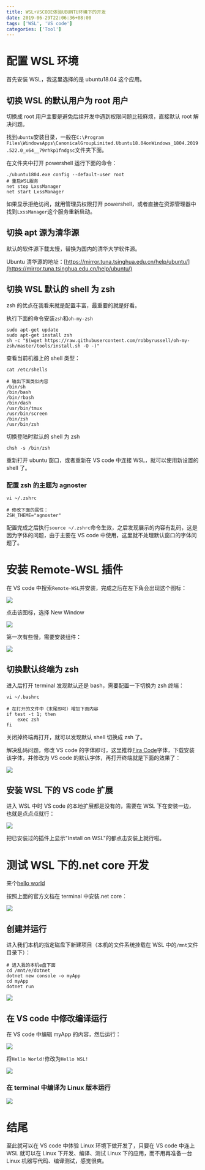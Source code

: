 ```yaml
---
title: WSL+VSCODE体验UBUNTU环境下的开发
date: 2019-06-29T22:06:36+08:00
tags: ['WSL', 'VS code']
categories: ['Tool']
---
```


# 配置 WSL 环境

首先安装 WSL，我这里选择的是 ubuntu18.04 这个应用。

## 切换 WSL 的默认用户为 root 用户

切换成 root 用户主要是避免后续开发中遇到权限问题比较麻烦，直接默认 root 解决问题。

找到`ubuntu`安装目录，一般在`C:\Program Files\WindowsApps\CanonicalGroupLimited.Ubuntu18.04onWindows_1804.2019.522.0_x64__79rhkp1fndgsc`文件夹下面。

在文件夹中打开 powershell 运行下面的命令：

```shell
./ubuntu1804.exe config --default-user root
# 重启WSL服务
net stop LxssManager
net start LxssManager
```

如果显示拒绝访问，就用管理员权限打开 powershell，或者直接在资源管理器中找到`LxssManager`这个服务重新启动。

## 切换 apt 源为清华源

默认的软件源下载太慢，替换为国内的清华大学软件源。

Ubuntu 清华源的地址：[https://mirror.tuna.tsinghua.edu.cn/help/ubuntu/](https://mirror.tuna.tsinghua.edu.cn/help/ubuntu/)

## 切换 WSL 默认的 shell 为 zsh

zsh 的优点在我看来就是配置丰富，最重要的就是好看。

执行下面的命令安装`zsh`和`oh-my-zsh`

```shell
sudo apt-get update
sudo apt-get install zsh
sh -c "$(wget https://raw.githubusercontent.com/robbyrussell/oh-my-zsh/master/tools/install.sh -O -)"
```

查看当前机器上的 shell 类型：

```shell
cat /etc/shells

# 输出下面类似内容
/bin/sh
/bin/bash
/bin/rbash
/bin/dash
/usr/bin/tmux
/usr/bin/screen
/bin/zsh
/usr/bin/zsh
```

切换登陆时默认的 shell 为 zsh

```shell
chsh -s /bin/zsh
```

重新打开 ubuntu 窗口，或者重新在 VS code 中连接 WSL，就可以使用新设置的 shell 了。

### 配置 zsh 的主题为 agnoster

```shell
vi ~/.zshrc

# 修改下面的属性：
ZSH_THEME="agnoster"
```

配置完成之后执行`source ~/.zshrc`命令生效，之后发现展示的内容有乱码，这是因为字体的问题，由于主要在 VS code 中使用，这里就不处理默认窗口的字体问题了。

# 安装 Remote-WSL 插件

在 VS code 中搜索`Remote-WSL`并安装，完成之后在左下角会出现这个图标：

![](http://ww1.sinaimg.cn/large/c55a7aeely1g4h8e1hhl0j20kr03tq37.jpg)

点击该图标，选择 New Window

![](http://ww1.sinaimg.cn/large/c55a7aeely1g4h8ezeqkyj20kf05574q.jpg)

第一次有些慢，需要安装组件：

![](http://ww1.sinaimg.cn/large/c55a7aeely1g4h8fupbbvj20sd032aa7.jpg)

## 切换默认终端为 zsh

进入后打开 terminal 发现默认还是 bash，需要配置一下切换为 zsh 终端：

```shell
vi ~/.bashrc

# 在打开的文件中（末尾即可）增加下面内容
if test -t 1; then
    exec zsh
fi
```

关闭掉终端再打开，就可以发现默认 shell 切换成 zsh 了。

解决乱码问题，修改 VS code 的字体即可，这里推荐[Fira Code](https://github.com/tonsky/FiraCode)字体，下载安装该字体，并修改为 VS code 的默认字体，再打开终端就是下面的效果了：

![](http://ww1.sinaimg.cn/large/c55a7aeely1g4hxg9w8xyj20z90j70v5.jpg)

## 安装 WSL 下的 VS code 扩展

进入 WSL 中时 VS code 的本地扩展都是没有的，需要在 WSL 下在安装一边，也就是点点点就行：

![](http://ww1.sinaimg.cn/large/c55a7aeely1g4hxkb14zaj208w0hrjsp.jpg)

把已安装过的插件上显示"Install on WSL"的都点击安装上就行啦。

# 测试 WSL 下的.net core 开发

来个[hello world](https://dotnet.microsoft.com/learn/dotnet/hello-world-tutorial/install)

按照上面的官方文档在 terminal 中安装.net core：

![](http://ww1.sinaimg.cn/large/c55a7aeely1g4hyn11wvhj211y0kh787.jpg)

## 创建并运行

进入我们本机的指定磁盘下新建项目（本机的文件系统挂载在 WSL 中的`/mnt`文件目录下）：

```shell
# 进入我的本机e盘下面
cd /mnt/e/dotnet
dotnet new console -o myApp
cd myApp
dotnet run
```

![](http://ww1.sinaimg.cn/large/c55a7aeely1g4hzxhthpmj20sx0h5q55.jpg)

## 在 VS code 中修改编译运行

在 VS code 中编辑 myApp 的内容，然后运行：

![](http://ww1.sinaimg.cn/large/c55a7aeely1g4i0024996j211t0am0ty.jpg)

将`Hello World!`修改为`Hello WSL!`

![](http://ww1.sinaimg.cn/large/c55a7aeely1g4i01nq2n2j211y0khjt1.jpg)

### 在 terminal 中编译为 Linux 版本运行

![](http://ww1.sinaimg.cn/large/c55a7aeely1g4i06pib96j211y0khn0b.jpg)

# 结尾

至此就可以在 VS code 中体验 Linux 环境下做开发了，只要在 VS code 中连上 WSL 就可以在 Linux 下开发、编译、测试 Linux 下的应用，而不用再准备一台 Linux 机器写代码、编译测试，感觉很爽。
